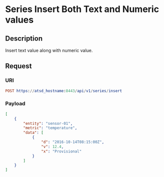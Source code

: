 # Series Insert Both Text and Numeric values

## Description

Insert text value along with numeric value.

## Request

### URI

```elm
POST https://atsd_hostname:8443/api/v1/series/insert
```

### Payload

```json
[
    {
        "entity": "sensor-01",
        "metric": "temperature",
        "data": [
            {
                "d": "2016-10-14T08:15:00Z",
                "v": 12.4,
                "x": "Provisional"
            }
        ]
    }
]
```
